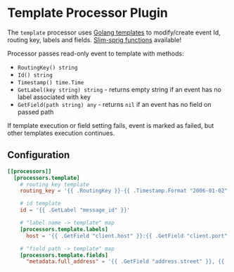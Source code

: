 # Template Processor Plugin

The `template` processor uses [Golang templates](https://pkg.go.dev/text/template) to modify/create event Id, routing key, labels and fields. [Slim-sprig functions](https://go-task.github.io/slim-sprig/) available!

Processor passes read-only event to template with methods:
 - `RoutingKey() string`
 - `Id() string`
 - `Timestamp() time.Time`
 - `GetLabel(key string) string` - returns empty string if an event has no label associated with key
 - `GetField(path string) any` - returns `nil` if an event has no field on passed path

If template execution or field setting fails, event is marked as failed, but other templates execution continues.

## Configuration
```toml
[[processors]]
  [processors.template]
    # routing key template
    routing_key = '{{ .RoutingKey }}-{{ .Timestamp.Format "2006-01-02" }}'

    # id template
    id = '{{ .GetLabel "message_id" }}'

    # "label name -> template" map
    [processors.template.labels]
      host = '{{ .GetField "client.host" }}:{{ .GetField "client.port" }}'

    # "field path -> template" map
    [processors.template.fields]
      "metadata.full_address" = '{{ .GetField "address.street" }}, {{ .GetField "address.building" }}'
```
